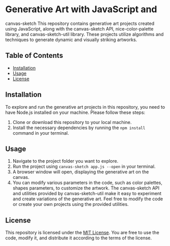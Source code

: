 # Generative Art with JavaScript and
canvas-sketch
This repository contains generative art projects
created using JavaScript, along with the
canvas-sketch API, nice-color-palette library, and
canvas-sketch-util library. These projects utilize
algorithms and techniques to generate dynamic
and visually striking artworks.
## Table of Contents
* [Installation](#installation)
* [Usage](#usage)
* [License](#license)
## Installation
To explore and run the generative art projects in
this repository, you need to have Node.js
installed on your machine. Please follow these
steps:
1. Clone or download this repository to your local
machine.
2. Install the necessary dependencies by running
the `npm install` command in your terminal.
## Usage
1. Navigate to the project folder you want to
explore.
2. Run the project using `canvas-sketch app.js --open` in your
terminal.
3. A browser window will open, displaying the
generative art on the canvas.
4. You can modify various parameters in the code,
such as color palettes, shapes parameters, to customize the artwork.
The canvas-sketch API and utilities provided by
canvas-sketch-util make it easy to experiment
and create variations of the generative art. Feel
free to modify the code or create your own
projects using the provided utilities.
## License
This repository is licensed under the [MIT
License](https://opensource.org/licenses/MIT).
You are free to use the code, modify it, and
distribute it according to the terms of the license.
